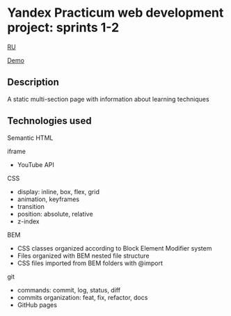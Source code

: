 # Yandex Practicum web development project: sprints 1-2
[RU](./README-RU.md)

[Demo](https://418code.github.io/how-to-learn/)

## Description

A static multi-section page with information about learning techniques

## Technologies used

Semantic HTML

iframe
- YouTube API

CSS
- display: inline, box, flex, grid
- animation, keyframes
- transition
- position: absolute, relative
- z-index

BEM
- CSS classes organized according to Block Element Modifier system
- Files organized with BEM nested file structure
- CSS files imported from BEM folders with @import

git
- commands: commit, log, status, diff
- commits organization: feat, fix, refactor, docs
- GitHub pages

